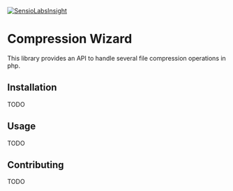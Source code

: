[![SensioLabsInsight](https://insight.sensiolabs.com/projects/02c5859d-d510-48d9-b8a0-4452e6c970e8/small.png)](https://insight.sensiolabs.com/projects/02c5859d-d510-48d9-b8a0-4452e6c970e8)
# Compression Wizard

This library provides an API to handle several file compression operations in php.

## Installation

TODO

## Usage

TODO

## Contributing

TODO
